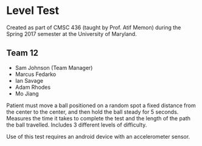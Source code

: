 # Level Test
Created as part of CMSC 436 (taught by Prof. Atif Memon) during the
Spring 2017 semester at the University of Maryland.

## Team 12
* Sam Johnson (Team Manager)
* Marcus Fedarko
* Ian Savage
* Adam Rhodes
* Mo Jiang

Patient must move a ball positioned on a random spot a fixed distance from the center
to the center, and then hold the ball steady for 5 seconds. Measures the time it takes to
complete the test and the length of the path the ball travelled. Includes 3 different
levels of difficulty.

Use of this test requires an android device with an accelerometer sensor.

